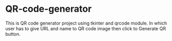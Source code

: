 # QR-code-generator
This is QR code generator project using tkinter and qrcode module. In which user has to give URL and name to QR code image then click to Generate QR button.
